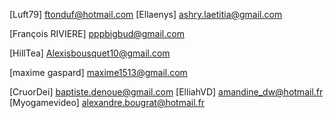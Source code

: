 [Luft79] ftonduf@hotmail.com
[Ellaenys] ashry.laetitia@gmail.com


[François RIVIERE] pppbigbud@gmail.com

[HillTea] Alexisbousquet10@gmail.com

[maxime gaspard] maxime1513@gmail.com

[CruorDei] baptiste.denoue@gmail.com
[ElliahVD] amandine_dw@hotmail.fr
[Myogamevideo] alexandre.bougrat@hotmail.fr
